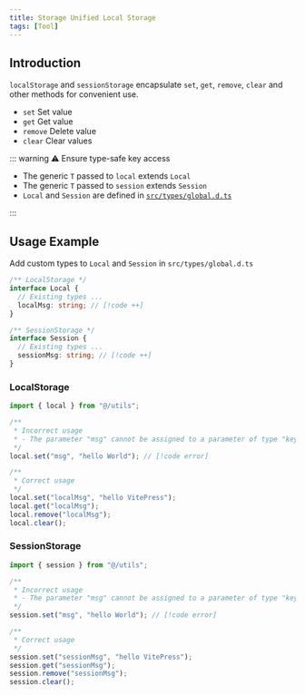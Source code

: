 ```yaml
---
title: Storage Unified Local Storage
tags: [Tool]
---
```


## Introduction

`localStorage` and `sessionStorage` encapsulate `set`, `get`, `remove`, `clear` and other methods for convenient use.

- `set` Set value
- `get` Get value
- `remove` Delete value
- `clear` Clear values

::: warning ⚠️ Ensure type-safe key access

- The generic `T` passed to `local` extends `Local`
- The generic `T` passed to `session` extends `Session`
- `Local` and `Session` are defined in [`src/types/global.d.ts`](https://gitee.com/zimo493/vue3-naiveui-admin/blob/main/src/types/global.d.ts)

:::

## Usage Example

Add custom types to `Local` and `Session` in `src/types/global.d.ts`

```ts
/** LocalStorage */
interface Local {
  // Existing types ...
  localMsg: string; // [!code ++]
}

/** SessionStorage */
interface Session {
  // Existing types ...
  sessionMsg: string; // [!code ++]
}
```

### LocalStorage

```ts
import { local } from "@/utils";

/**
 * Incorrect usage
 * - The parameter "msg" cannot be assigned to a parameter of type "keyof Local"
 */
local.set("msg", "hello World"); // [!code error]

/**
 * Correct usage
 */
local.set("localMsg", "hello VitePress");
local.get("localMsg");
local.remove("localMsg");
local.clear();
```

### SessionStorage

```ts
import { session } from "@/utils";

/**
 * Incorrect usage
 * - The parameter "msg" cannot be assigned to a parameter of type "keyof Session"
 */
session.set("msg", "hello World"); // [!code error]

/**
 * Correct usage
 */
session.set("sessionMsg", "hello VitePress");
session.get("sessionMsg");
session.remove("sessionMsg");
session.clear();
```
